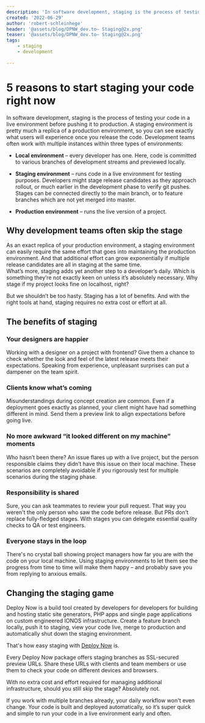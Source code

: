 ```yaml
---
description: 'In software development, staging is the process of testing your code in a live environment before pushing it to production. Learn how using staging workflows can improve your workflows and make your stakeholders happy.'
created: '2022-06-29'
author: 'robert-schleinhege'
header: '@assets/blog/DPNW_dev.to— Staging@2x.png'
teaser: '@assets/blog/DPNW_dev.to— Staging@2x.png'
tags:
    - staging
    - development
    
---
```


# 5 reasons to start staging your code right now 

In software development, staging is the process of testing your code in a live environment before pushing it to production. A staging environment is pretty much a replica of a production environment, so you can see exactly what users will experience once you release the code. Development teams often work with multiple instances within three types of environments: 

- **Local environment** – every developer has one. Here, code is committed to various branches of development streams and previewed locally. 

- **Staging environment** – runs code in a live environment for testing purposes. Developers might stage release candidates as they approach rollout, or much earlier in the development phase to verify git pushes. Stages can be connected directly to the main branch, or to feature branches which are not yet merged into master.

- **Production environment** – runs the live version of a project.	 

## Why development teams often skip the stage 

As an exact replica of your production environment, a staging environment can easily require the same effort that goes into maintaining the production environment. And that additional effort can grow exponentially if multiple release candidates are all in staging at the same time.  
What’s more, staging adds yet another step to a developer’s daily. Which is something they’re not exactly keen on unless it’s absolutely necessary. Why stage if my project looks fine on localhost, right?  

But we shouldn’t be too hasty. Staging has a lot of benefits. And with the right tools at hand, staging requires no extra cost or effort at all. 

## The benefits of staging 

### Your designers are happier

Working with a designer on a project with frontend? Give them a chance to check whether the look and feel of the latest release meets their expectations. Speaking from experience, unpleasant surprises can put a dampener on the team spirit. 
 
### Clients know what’s coming 

Misunderstandings during concept creation are common. Even if a deployment goes exactly as planned, your client might have had something different in mind. Send them a preview link to align expectations before going live.  

### No more awkward “it looked different on my machine” moments 

Who hasn’t been there? An issue flares up with a live project, but the person responsible claims they didn’t have this issue on their local machine. These scenarios are completely avoidable if you rigorously test for multiple scenarios during the staging phase. 

### Responsibility is shared
  
Sure, you can ask teammates to review your pull request. That way you weren't the only person who saw the code before release. But PRs don’t replace fully-fledged stages. With stages you can delegate essential quality checks to QA or test engineers. 
### Everyone stays in the loop 

There's no crystal ball showing project managers how far you are with the code on your local machine. Using staging environments to let them see the progress from time to time will make them happy – and probably save you from replying to anxious emails. 
## Changing the staging game

Deploy Now is a build tool created by developers for developers for building and hosting static site generators, PHP apps and single page applications on custom engineered IONOS infrastructure. 
Create a feature branch locally, push it to staging, view your code live, merge to production and automatically shut down the staging environment. 

That's how easy staging with [Deploy Now](https://www.ionos.com/hosting/deploy-now?utm_source=deploy-now-docs&utm_medium=blog&utm_campaign=staging-reasons) is.  

Every Deploy Now package offers staging branches as SSL-secured preview URLs. Share these URLs with clients and team members or use them to check your code on different devices and browsers. 

With no extra cost and effort required for managing additional infrastructure, should you still skip the stage? Absolutely not.  

If you work with multiple branches already, your daily workflow won't even change. Your code is built and deployed automatically, so it’s super quick and simple to run your code in a live environment early and often.  
 




